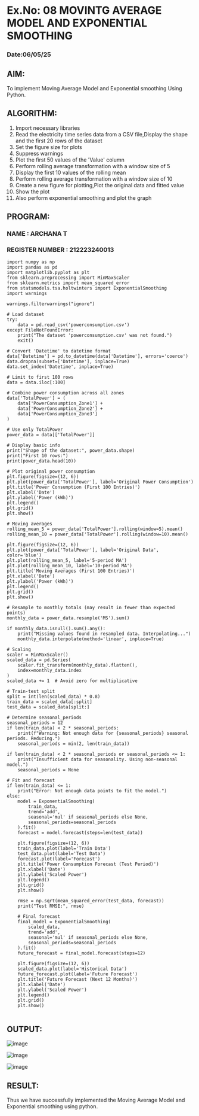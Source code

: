 # Ex.No: 08 MOVINTG AVERAGE MODEL AND EXPONENTIAL SMOOTHING
### Date:06/05/25
## AIM:
To implement Moving Average Model and Exponential smoothing Using Python.

## ALGORITHM:
1. Import necessary libraries    
2. Read the electricity time series data from a CSV file,Display the shape and the first 20 rows of the dataset    
3. Set the figure size for plots
4. Suppress warnings
5. Plot the first 50 values of the 'Value' column
6. Perform rolling average transformation with a window size of 5
7. Display the first 10 values of the rolling mean
8. Perform rolling average transformation with a window size of 10
9. Create a new figure for plotting,Plot the original data and fitted value
10. Show the plot
11. Also perform exponential smoothing and plot the graph
## PROGRAM:
### NAME : ARCHANA T
### REGISTER NUMBER : 212223240013
```
import numpy as np
import pandas as pd
import matplotlib.pyplot as plt
from sklearn.preprocessing import MinMaxScaler
from sklearn.metrics import mean_squared_error
from statsmodels.tsa.holtwinters import ExponentialSmoothing
import warnings

warnings.filterwarnings("ignore")

# Load dataset
try:
    data = pd.read_csv('powerconsumption.csv')
except FileNotFoundError:
    print("The dataset 'powerconsumption.csv' was not found.")
    exit()

# Convert 'Datetime' to datetime format
data['Datetime'] = pd.to_datetime(data['Datetime'], errors='coerce')
data.dropna(subset=['Datetime'], inplace=True)
data.set_index('Datetime', inplace=True)

# Limit to first 100 rows
data = data.iloc[:100]

# Combine power consumption across all zones
data['TotalPower'] = (
    data['PowerConsumption_Zone1'] +
    data['PowerConsumption_Zone2'] +
    data['PowerConsumption_Zone3']
)

# Use only TotalPower
power_data = data[['TotalPower']]

# Display basic info
print("Shape of the dataset:", power_data.shape)
print("First 10 rows:")
print(power_data.head(10))

# Plot original power consumption
plt.figure(figsize=(12, 6))
plt.plot(power_data['TotalPower'], label='Original Power Consumption')
plt.title('Power Consumption (First 100 Entries)')
plt.xlabel('Date')
plt.ylabel('Power (kWh)')
plt.legend()
plt.grid()
plt.show()

# Moving averages
rolling_mean_5 = power_data['TotalPower'].rolling(window=5).mean()
rolling_mean_10 = power_data['TotalPower'].rolling(window=10).mean()

plt.figure(figsize=(12, 6))
plt.plot(power_data['TotalPower'], label='Original Data', color='blue')
plt.plot(rolling_mean_5, label='5-period MA')
plt.plot(rolling_mean_10, label='10-period MA')
plt.title('Moving Averages (First 100 Entries)')
plt.xlabel('Date')
plt.ylabel('Power (kWh)')
plt.legend()
plt.grid()
plt.show()

# Resample to monthly totals (may result in fewer than expected points)
monthly_data = power_data.resample('MS').sum()

if monthly_data.isnull().sum().any():
    print("Missing values found in resampled data. Interpolating...")
    monthly_data.interpolate(method='linear', inplace=True)

# Scaling
scaler = MinMaxScaler()
scaled_data = pd.Series(
    scaler.fit_transform(monthly_data).flatten(),
    index=monthly_data.index
)
scaled_data += 1  # Avoid zero for multiplicative

# Train-test split
split = int(len(scaled_data) * 0.8)
train_data = scaled_data[:split]
test_data = scaled_data[split:]

# Determine seasonal_periods
seasonal_periods = 12
if len(train_data) < 2 * seasonal_periods:
    print(f"Warning: Not enough data for {seasonal_periods} seasonal periods. Reducing.")
    seasonal_periods = min(2, len(train_data))

if len(train_data) < 2 * seasonal_periods or seasonal_periods <= 1:
    print("Insufficient data for seasonality. Using non-seasonal model.")
    seasonal_periods = None

# Fit and forecast
if len(train_data) <= 1:
    print("Error: Not enough data points to fit the model.")
else:
    model = ExponentialSmoothing(
        train_data,
        trend='add',
        seasonal='mul' if seasonal_periods else None,
        seasonal_periods=seasonal_periods
    ).fit()
    forecast = model.forecast(steps=len(test_data))

    plt.figure(figsize=(12, 6))
    train_data.plot(label='Train Data')
    test_data.plot(label='Test Data')
    forecast.plot(label='Forecast')
    plt.title('Power Consumption Forecast (Test Period)')
    plt.xlabel('Date')
    plt.ylabel('Scaled Power')
    plt.legend()
    plt.grid()
    plt.show()

    rmse = np.sqrt(mean_squared_error(test_data, forecast))
    print("Test RMSE:", rmse)

    # Final forecast
    final_model = ExponentialSmoothing(
        scaled_data,
        trend='add',
        seasonal='mul' if seasonal_periods else None,
        seasonal_periods=seasonal_periods
    ).fit()
    future_forecast = final_model.forecast(steps=12)

    plt.figure(figsize=(12, 6))
    scaled_data.plot(label='Historical Data')
    future_forecast.plot(label='Future Forecast')
    plt.title('Future Forecast (Next 12 Months)')
    plt.xlabel('Date')
    plt.ylabel('Scaled Power')
    plt.legend()
    plt.grid()
    plt.show()
 
```
## OUTPUT:
![image](https://github.com/user-attachments/assets/11cde568-bb17-4905-9797-2eb21f730e0e)


![image](https://github.com/user-attachments/assets/bcfaa126-d17e-4641-a221-9284a2610b90)

![image](https://github.com/user-attachments/assets/80baaa12-10bc-4f7c-bd92-7c46d5841485)



## RESULT:
Thus we have successfully implemented the Moving Average Model and Exponential smoothing using python.
